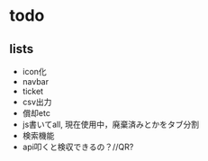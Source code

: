 # todo

## lists
  - icon化
  - navbar
  - ticket
  - csv出力
  - 償却etc
  - js書いてall, 現在使用中，廃棄済みとかをタブ分割
  - 検索機能
  - api叩くと検収できるの？//QR?
  
